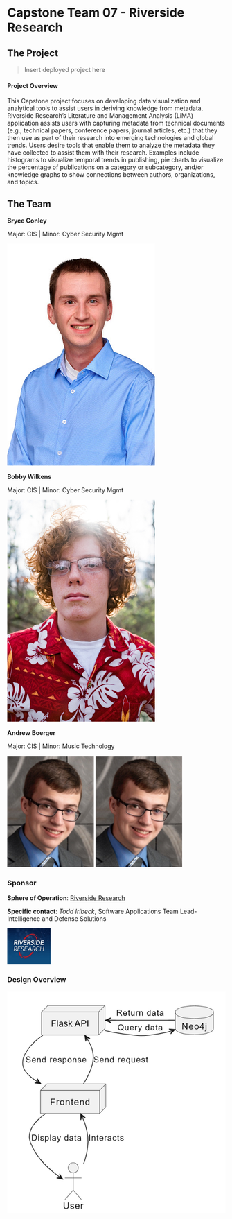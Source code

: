# Capstone Team 07 - Riverside Research

## The Project

> Insert deployed project here 

#### Project Overview

This Capstone project focuses on developing data visualization and analytical tools to assist users in deriving knowledge from metadata. Riverside Research’s Literature and Management Analysis (LiMA) application assists users with capturing metadata from technical documents (e.g., technical papers, conference papers, journal articles, etc.) that they then use as part of their research into emerging technologies and global trends. Users desire tools that enable them to analyze the metadata they have collected to assist them with their research. Examples include histograms to visualize temporal trends in publishing, pie charts to visualize the percentage of publications on a category or subcategory, and/or knowledge graphs to show connections between authors, organizations, and topics.

## The Team

**Bryce Conley**

Major: CIS  |  Minor: Cyber Security Mgmt

![Bryce](https://github.com/UD-CPS491-24S-Team/Team07-RR-Public/blob/main/bryce.png)

**Bobby Wilkens**

Major: CIS  |  Minor: Cyber Security Mgmt

![Bobby](https://github.com/UD-CPS491-24S-Team/Team07-RR-Public/blob/main/bobby.png)

**Andrew Boerger**

Major: CIS  |  Minor: Music Technology

![Andrew](https://github.com/UD-CPS491-24S-Team/Team07-RR-Public/blob/main/andrew.png)
<img src="/andrew.png" alt="andrew">


### Sponsor

**Sphere of Operation**: [Riverside Research](https://www.riversideresearch.org/)

**Specific contact**: *Todd Irlbeck*, Software Applications Team Lead- Intelligence and Defense Solutions

![Riverside](https://github.com/UD-CPS491-24S-Team/Team07-RR-Public/blob/main/riversideSmall.png)

### Design Overview

![Design](https://github.com/UD-CPS491-24S-Team/Team07-RR-Public/blob/main/designOverview.png)
